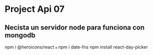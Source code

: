 # Project Api 07

## Necista un servidor node para funciona con mongodb

npm i @heroicons/react
 npm i date-fns
npm install react-day-picker

